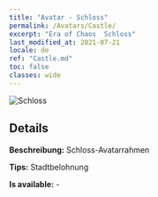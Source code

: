 ```yaml
---
title: "Avatar - Schloss"
permalink: /Avatars/Castle/
excerpt: "Era of Chaos  Schloss"
last_modified_at: 2021-07-21
locale: de
ref: "Castle.md"
toc: false
classes: wide
---
```

 ![Schloss](/images/a/avatarFrame_11.png)

## Details

 **Beschreibung:** Schloss-Avatarrahmen 

 **Tips:** Stadtbelohnung 

 **Is available:**  - 

